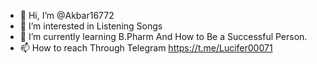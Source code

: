 - 👋 Hi, I’m @Akbar16772
- 👀 I’m interested in Listening Songs
- 🌱 I’m currently learning B.Pharm And How to Be a Successful Person.
- 📫 How to reach Through Telegram https://t.me/Lucifer00071

<!---
Akbar16772/Akbar16772 is a ✨ special ✨ repository because its `README.md` (this file) appears on your GitHub profile.
You can click the Preview link to take a look at your changes.
--->
